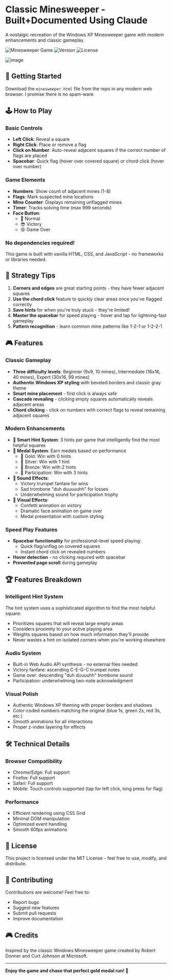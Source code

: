 # Classic Minesweeper - Built+Documented Using Claude

A nostalgic recreation of the Windows XP Minesweeper game with modern enhancements and classic gameplay.

![Minesweeper Game](https://img.shields.io/badge/Game-Minesweeper-blue)
![Version](https://img.shields.io/badge/Version-1.0-green)
![License](https://img.shields.io/badge/License-MIT-yellow)

![image](https://github.com/user-attachments/assets/4ebe47f4-115a-4098-89c5-801b8eca9345)

## 🚀 Getting Started

Download the `minesweeper.html` file from the repo in any modern web browser. I promise there is no spam-ware.

## 🕹️ How to Play

### Basic Controls
- **Left Click**: Reveal a square
- **Right Click**: Place or remove a flag
- **Click on Number**: Auto-reveal adjacent squares if the correct number of flags are placed
- **Spacebar**: Quick flag (hover over covered square) or chord click (hover over number)

### Game Elements
- **Numbers**: Show count of adjacent mines (1-8)
- **Flags**: Mark suspected mine locations
- **Mine Counter**: Displays remaining unflagged mines
- **Timer**: Tracks solving time (max 999 seconds)
- **Face Button**: 
  - 🙂 Normal
  - 😎 Victory
  - 😵 Game Over

### No dependencies required!
This game is built with vanilla HTML, CSS, and JavaScript - no frameworks or libraries needed.


## 🎯 Strategy Tips

1. **Corners and edges** are great starting points - they have fewer adjacent squares
2. **Use the chord click** feature to quickly clear areas once you've flagged correctly
3. **Save hints** for when you're truly stuck - they're limited!
4. **Master the spacebar** for speed playing - hover and tap for lightning-fast gameplay
5. **Pattern recognition** - learn common mine patterns like 1-2-1 or 1-2-2-1

## 🎮 Features

### Classic Gameplay
- **Three difficulty levels**: Beginner (9x9, 10 mines), Intermediate (16x16, 40 mines), Expert (30x16, 99 mines)
- **Authentic Windows XP styling** with beveled borders and classic gray theme
- **Smart mine placement** - first click is always safe
- **Cascade revealing** - clicking empty squares automatically reveals adjacent areas
- **Chord clicking** - click on numbers with correct flags to reveal remaining adjacent squares

### Modern Enhancements
- **🎯 Smart Hint System**: 3 hints per game that intelligently find the most helpful squares
- **🏅 Medal System**: Earn medals based on performance
  - 🥇 Gold: Win with 0 hints
  - 🥈 Silver: Win with 1 hint  
  - 🥉 Bronze: Win with 2 hints
  - 🙂 Participation: Win with 3 hints
- **🎵 Sound Effects**:
  - Victory trumpet fanfare for wins
  - Sad trombone "duh duuuuuhh" for losses
  - Underwhelming sound for participation trophy
- **🎊 Visual Effects**:
  - Confetti animation on victory
  - Dramatic face animation on game over
  - Medal presentation with custom styling

### Speed Play Features
- **Spacebar functionality** for professional-level speed playing:
  - Quick flag/unflag on covered squares
  - Instant chord click on revealed numbers
- **Hover detection** - no clicking required with spacebar
- **Prevented page scroll** during gameplay

## 🏆 Features Breakdown

### Intelligent Hint System
The hint system uses a sophisticated algorithm to find the most helpful square:
- Prioritizes squares that will reveal large empty areas
- Considers proximity to your active playing area
- Weights squares based on how much information they'll provide
- Never wastes a hint on isolated corners when you're working elsewhere

### Audio System
- Built-in Web Audio API synthesis - no external files needed
- Victory fanfare: ascending C-E-G-C trumpet notes
- Game over: descending "duh duuuuhh" trombone sound
- Participation: underwhelming two-note acknowledgment

### Visual Polish
- Authentic Windows XP theming with proper borders and shadows
- Color-coded numbers matching the original (blue 1s, green 2s, red 3s, etc.)
- Smooth animations for all interactions
- Proper z-index layering for effects

## 🛠️ Technical Details

### Browser Compatibility
- Chrome/Edge: Full support
- Firefox: Full support
- Safari: Full support
- Mobile: Touch controls supported (tap for left click, long press for flag)

### Performance
- Efficient rendering using CSS Grid
- Minimal DOM manipulation
- Optimized event handling
- Smooth 60fps animations

## 📝 License

This project is licensed under the MIT License - feel free to use, modify, and distribute.

## 🤝 Contributing

Contributions are welcome! Feel free to:
- Report bugs
- Suggest new features
- Submit pull requests
- Improve documentation

## 🎮 Credits

Inspired by the classic Windows Minesweeper game created by Robert Donner and Curt Johnson at Microsoft.

---

**Enjoy the game and chase that perfect gold medal run! 🥇**
